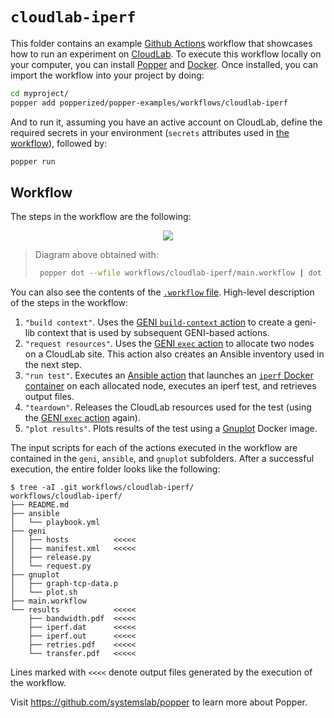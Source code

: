 # `cloudlab-iperf`

This folder contains an example [Github 
Actions](https://github.com/features/actions) workflow that showcases how to run 
an experiment on [CloudLab](https://cloudlab.us). To execute this workflow 
locally on your computer, you can install 
[Popper](https://github.com/systemslab/popper) and 
[Docker](https://docs.docker.com/install/). Once installed, you can import the 
workflow into your project by doing:

```bash
cd myproject/
popper add popperized/popper-examples/workflows/cloudlab-iperf
```

And to run it, assuming you have an active account on CloudLab, define the 
required secrets in your environment (`secrets` attributes used in [the 
workflow](./main.workflow)), followed by:

```bash
popper run
```

## Workflow

The steps in the workflow are the following:

<p align="center">
  <img src="https://user-images.githubusercontent.com/473117/57112776-61330900-6cf6-11e9-8260-7259ef19c324.png">
</p>

> Diagram above obtained with:
>
> ```bash
>  popper dot --wfile workflows/cloudlab-iperf/main.workflow | dot -Tpng -o wf.png
> ```

You can also see the contents of the [`.workflow` file](./main.workflow). 
High-level description of the steps in the workflow:

 1. `"build context"`. Uses the [GENI `build-context` 
    action](https://github.com/popperized/geni/tree/master/build-context) to 
    create a geni-lib context that is used by subsequent GENI-based actions.
 2. `"request resources"`. Uses the [GENI `exec` 
    action](https://github.com/popperized/geni/tree/master/exec) to allocate two 
    nodes on a CloudLab site. This action also creates an Ansible inventory used 
    in the next step.
 3. `"run test"`. Executes an [Ansible 
    action](https://github.com/popperized/ansible) that launches an [`iperf` 
    Docker 
    container](http://networkstatic.net/measuring-network-bandwidth-using-iperf-and-docker/) 
    on each allocated node, executes an iperf test, and retrieves output files.
 4. `"teardown"`. Releases the CloudLab resources used for the test (using the 
    [GENI `exec` action](https://github.com/popperized/geni/tree/master/exec) 
    again).
 5. `"plot results"`. Plots results of the test using a 
    [Gnuplot](http://www.gnuplot.info/) Docker image.

The input scripts for each of the actions executed in the workflow are contained 
in the `geni`, `ansible`, and `gnuplot` subfolders. After a successful 
execution, the entire folder looks like the following:

```
$ tree -aI .git workflows/cloudlab-iperf/
workflows/cloudlab-iperf/
├── README.md
├── ansible
│   └── playbook.yml
├── geni
│   ├── hosts          <<<<<
│   ├── manifest.xml   <<<<<
│   ├── release.py
│   └── request.py
├── gnuplot
│   ├── graph-tcp-data.p
│   └── plot.sh
├── main.workflow
└── results            <<<<<
    ├── bandwidth.pdf  <<<<<
    ├── iperf.dat      <<<<<
    ├── iperf.out      <<<<<
    ├── retries.pdf    <<<<<
    └── transfer.pdf   <<<<<
```

Lines marked with `<<<<` denote output files generated by the execution of the 
workflow.

Visit <https://github.com/systemslab/popper> to learn more about Popper.
